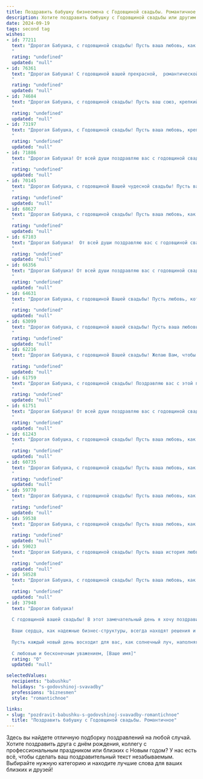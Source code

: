 ```yaml
---
title: Поздравить бабушку бизнесмена с Годовщиной свадьбы. Романтичное
description: Хотите поздравить бабушку с Годовщиной свадьбы или другим праздником? Наш ИИ создаст незабываемое поздравление, а вы обязательно выделитесь среди других.  
date: 2024-09-19
tags: second tag
wishes:
- id: 77211
  text: "Дорогая Бабушка, с годовщиной свадьбы! Пусть ваша любовь, как прекрасное вино, с годами становится только крепче и богаче. Желаю вам ещё долгих лет счастья, нежности и нескончаемого запаса романтических моментов!
  "
  rating: "undefined"
  updated: "null"
- id: 76361
  text: "Дорогая Бабушка! С годовщиной вашей прекрасной,  романтической  свадьбы! Желаю вам  такой же  нежной и  крепкой любви,  как  на протяжении всех прожитых вместе лет!  Пусть ваша  бизнес-империя  процветает, а сердце всегда  будет  полно  счастьем!
  "
  rating: "undefined"
  updated: "null"
- id: 74684
  text: "Дорогая Бабушка, с годовщиной свадьбы! Пусть ваш союз, крепкий и нежный, как вино, которое с годами становится только лучше, будет наполнен счастьем, любовью и  прекрасными воспоминаниями.  Пусть любовь бизнесмена и его прекрасной супруги  горит ярким пламенем и  озаряет  ваши жизни.  Будьте счастливы!
  "
  rating: "undefined"
  updated: "null"
- id: 73197
  text: "Дорогая Бабушка, с Годовщиной свадьбы! Пусть ваша любовь, крепкая и верная, как много лет назад, продолжает сиять ярким светом, озаряя все вокруг. Желаю вам ещё долгих лет счастливой жизни, наполненных любовью, счастьем и взаимным уважением.
  "
  rating: "undefined"
  updated: "null"
- id: 71886
  text: "Дорогая Бабушка! От всей души поздравляю вас с годовщиной свадьбы! Желаю вам, чтобы ваша любовь, как вино, с годами становилась только крепче и богаче. Пусть ваш дом всегда будет наполнен теплотой, счастьем и нежностью. Вы – пример настоящей любви и благополучия, вы – вдохновение для всех нас. С юбилеем!
  "
  rating: "undefined"
  updated: "null"
- id: 70145
  text: "Дорогая Бабушка, с годовщиной Вашей чудесной свадьбы! Пусть ваша любовь, как крепкое вино, становится только богаче и ароматнее с каждым годом. Желаю вам долгих лет совместной жизни, наполненных счастьем, нежностью и заботой друг о друге. Пусть ваши бизнес-проекты процветают, а семейный очаг всегда сияет теплом и уютом!
  "
  rating: "undefined"
  updated: "null"
- id: 68627
  text: "Дорогая Бабушка, с годовщиной свадьбы! Пусть ваша любовь, как крепкое вино, с годами становится только богаче и ароматнее. Желаю вам, чтобы каждый день был наполнен счастьем, нежностью и теплом, а ваш бизнес процветал как сад в пору цветения!
  "
  rating: "undefined"
  updated: "null"
- id: 67103
  text: "Дорогая Бабушка!  От всей души поздравляю вас с годовщиной свадьбы!  С годами ваша любовь только крепнет, а бизнес, как и вы с Дедушкой, процветает. Вы – прекрасный пример настоящей любви и крепкой семьи, которая всегда будет образцом для подражания. Желаю вам долгих лет счастья, здоровья, процветания и чтобы каждый день был наполнен любовью, как в день вашей свадьбы.
  "
  rating: "undefined"
  updated: "null"
- id: 66356
  text: "Дорогая Бабушка! От всей души поздравляю вас с годовщиной свадьбы! Желаю вам, чтобы ваши сердца продолжали биться в унисон, как и много лет назад, чтобы в вашем доме всегда царила любовь, а ваши глаза светились от счастья. Пусть ваша история любви будет источником вдохновения для всех нас!
  "
  rating: "undefined"
  updated: "null"
- id: 64631
  text: "Дорогая Бабушка, с годовщиной Вашей свадьбы! Пусть любовь, которая соединила Ваши сердца, сияет с такой же яркостью, как в день свадьбы,  и пусть ваш бизнес процветает, принося радость и благополучие Вам и Вашей семье!
  "
  rating: "undefined"
  updated: "null"
- id: 63099
  text: "Дорогая бабушка, с годовщиной вашей свадьбы! Пусть ваша любовь, как крепкое вино, с годами становится только богаче, а воспоминания о прожитых годах согревают ваши сердца и дарят радость. Желаю вам долгих лет в окружении любви и благополучия!
  "
  rating: "undefined"
  updated: "null"
- id: 62216
  text: "Дорогая Бабушка, с годовщиной Вашей свадьбы! Желаю Вам, чтобы любовь, которая сияет в ваших глазах, была такой же яркой и крепкой, как и в день вашей свадьбы. Пусть ваши дни будут полны радости, а ваш дом - комфортом и теплом. Счастья вам, мои дорогие!
  "
  rating: "undefined"
  updated: "null"
- id: 61759
  text: "Дорогая Бабушка, с годовщиной свадьбы! Поздравляю вас с этой прекрасной датой, которая символизирует долгие годы любви, верности и прочного союза. Желаю вам, чтобы ваш бизнесменский успех и романтическая любовь всегда шли рука об руку, принося вам не только материальные блага, но и безмерную радость и счастье!
  "
  rating: "undefined"
  updated: "null"
- id: 61751
  text: "Дорогая Бабушка! От всей души поздравляю вас с годовщиной свадьбы! Пусть ваша любовь, как и ваш бизнес, процветает год от года, и вы всегда остаетесь опорой друг для друга. Счастья вам, тепла и нежности!
  "
  rating: "undefined"
  updated: "null"
- id: 61243
  text: "Дорогая бабушка, с годовщиной свадьбы! Пусть ваша любовь, как вино, с годами становится только крепче и слаще. Желаю вам бесконечного счастья, тепла и нежности, которые вы дарите друг другу каждый день. Вы – прекрасный пример семейного счастья и настоящей любви.
  "
  rating: "undefined"
  updated: "null"
- id: 60735
  text: "Дорогая Бабушка, с годовщиной свадьбы! Пусть ваша любовь, как крепкое вино, с годами становится только слаще и богаче, а ваша жизнь – полна радости, тепла и ярких моментов, как роскошный бизнес-проект, который вы с дедушкой так успешно строили долгие годы!
  "
  rating: "undefined"
  updated: "null"
- id: 59770
  text: "Дорогая Бабушка, с годовщиной свадьбы! Пусть ваша любовь, как старое вино, становится только крепче с каждым годом. Вы – истинные бизнесмены любви, и ваше сердце, как процветающая компания, всегда наполнено заботой, теплом и нежностью. Желаю вам  многих лет счастья, здоровья и, конечно же, новых романтических начинаний!
  "
  rating: "undefined"
  updated: "null"
- id: 59538
  text: "Дорогая Бабушка, с годовщиной свадьбы! Пусть ваша любовь, как крепкое вино, с годами становится только богаче и ароматнее. Желаю вам еще долгих лет счастливой совместной жизни, наполненных теплом, нежностью и радостью. Пусть ваш бизнес процветает, а вы всегда остаетесь опорой друг для друга!
  "
  rating: "undefined"
  updated: "null"
- id: 59023
  text: "Дорогая Бабушка, с годовщиной свадьбы! Пусть ваша история любви, как крепкое вино, с каждым годом становится все насыщеннее и ароматнее. Пусть бизнес-успехи вашего любимого мужчины всегда будут в нужном объеме, а ваши сердца по-прежнему бьются в унисон. Счастья вам, любви и процветания!
  "
  rating: "undefined"
  updated: "null"
- id: 58528
  text: "Дорогая Бабушка, с годовщиной свадьбы! Пусть ваша любовь, как крепкое вино, с годами становится только богаче и ароматнее. Вы - пример настоящей любви и преданности, ваш бизнес  процветает, а ваша семья – это ваша  самая большая гордость. Желаю вам ещё долгих лет счастья, взаимопонимания и нежных объятий.
  "
  rating: "undefined"
  updated: "null"
- id: 37948
  text: "Дорогая бабушка!
  
  С годовщиной вашей свадьбы! В этот замечательный день я хочу поздравить вас с невероятным путешествием, которое вы прошли вместе, рука об руку. Вы оба — яркое воплощение любви и преданности, которые выдержали испытание временем.
  
  Ваши сердца, как надежные бизнес-структуры, всегда находят решения и идут к намеченной цели. Вы стали прекрасным примером для всех нас, показывая, что истинная сила любви может преодолеть любые преграды.
  
  Пусть каждый новый день восходит для вас, как солнечный луч, наполняя вашу жизнь радостью и幸福ом. Желаю вам здоровья, взаимопонимания и ярких эмоций в каждом моменте. Пусть любовь, с которой вы соединили свои жизни, продолжает расти и вдохновлять окружающих.
  
  С любовью и бесконечным уважением, [Ваше имя]"
  rating: "0"
  updated: "null"

selectedValues:
  recipients: "babushku"
  holidays: "s-godovshinoj-svavadby"
  professions: "biznesmen"
  style: "romantichnoe"

links:
- slug: "pozdravit-babushku-s-godovshinoj-svavadby-romantichnoe"
  title: "Поздравить бабушку с Годовщиной свадьбы. Романтичное"
---
```


Здесь вы найдете отличную подборку поздравлений на любой случай. 
Хотите поздравить друга с днём рождения, коллегу с профессиональным праздником или близких с Новым годом? У нас есть всё, чтобы сделать ваш поздравительный текст незабываемым. Выбирайте нужную категорию и находите лучшие слова для ваших близких и друзей!
